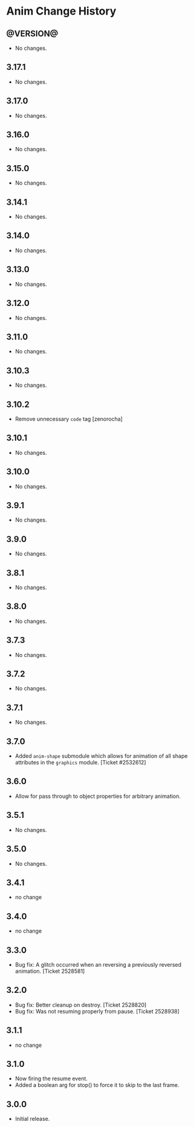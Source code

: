 Anim Change History
===================

@VERSION@
------

* No changes.

3.17.1
------

* No changes.

3.17.0
------

* No changes.

3.16.0
------

* No changes.

3.15.0
------

* No changes.

3.14.1
------

* No changes.

3.14.0
------

* No changes.

3.13.0
------

* No changes.

3.12.0
------

* No changes.

3.11.0
------

* No changes.

3.10.3
------

* No changes.

3.10.2
------

* Remove unnecessary `code` tag [zenorocha]

3.10.1
------

* No changes.

3.10.0
------

* No changes.

3.9.1
-----

* No changes.

3.9.0
-----

* No changes.

3.8.1
-----

* No changes.

3.8.0
-----

* No changes.

3.7.3
-----

* No changes.

3.7.2
-----

* No changes.

3.7.1
-----

* No changes.

3.7.0
-----

* Added `anim-shape` submodule which allows for animation of all shape
  attributes in the `graphics` module. [Ticket #2532612]

3.6.0
-----
  * Allow for pass through to object properties for arbitrary animation.

3.5.1
-----

  * No changes.

3.5.0
-----
  * No changes.


3.4.1
-----
  * no change


3.4.0
-----
  * no change


3.3.0
-----

  * Bug fix: A glitch occurred when an reversing a previously reversed
    animation. [Ticket 2528581]


3.2.0
-----

  * Bug fix: Better cleanup on destroy. [Ticket 2528820]
  * Bug fix: Was not resuming properly from pause. [Ticket 2528938]


3.1.1
-----
  * no change


3.1.0
-----
  * Now firing the resume event.
  * Added a boolean arg for stop() to force it to skip to the last frame.


3.0.0
-----
  * Initial release.
